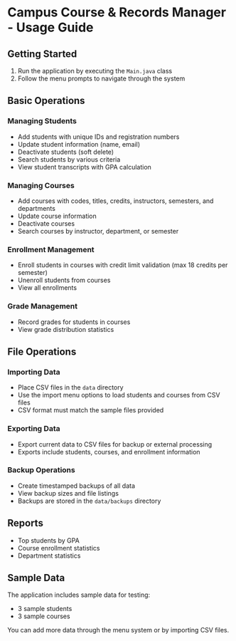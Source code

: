 # Campus Course & Records Manager - Usage Guide

## Getting Started

1. Run the application by executing the `Main.java` class
2. Follow the menu prompts to navigate through the system

## Basic Operations

### Managing Students
- Add students with unique IDs and registration numbers
- Update student information (name, email)
- Deactivate students (soft delete)
- Search students by various criteria
- View student transcripts with GPA calculation

### Managing Courses
- Add courses with codes, titles, credits, instructors, semesters, and departments
- Update course information
- Deactivate courses
- Search courses by instructor, department, or semester

### Enrollment Management
- Enroll students in courses with credit limit validation (max 18 credits per semester)
- Unenroll students from courses
- View all enrollments

### Grade Management
- Record grades for students in courses
- View grade distribution statistics

## File Operations

### Importing Data
- Place CSV files in the `data` directory
- Use the import menu options to load students and courses from CSV files
- CSV format must match the sample files provided

### Exporting Data
- Export current data to CSV files for backup or external processing
- Exports include students, courses, and enrollment information

### Backup Operations
- Create timestamped backups of all data
- View backup sizes and file listings
- Backups are stored in the `data/backups` directory

## Reports

- Top students by GPA
- Course enrollment statistics
- Department statistics

## Sample Data

The application includes sample data for testing:
- 3 sample students
- 3 sample courses

You can add more data through the menu system or by importing CSV files.